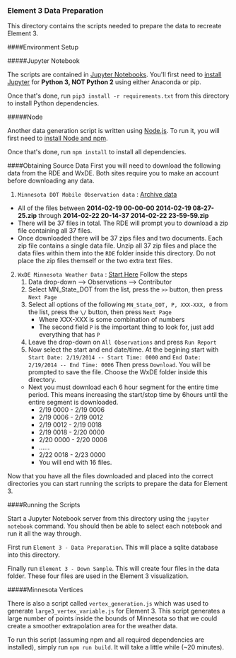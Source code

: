 ### Element 3 Data Preparation

This directory contains the scripts needed to prepare the data to recreate Element 3.

####Environment Setup

#####Jupyter Notebook

The scripts are contained in [Jupyter Notebooks](http://jupyter.org/index.html).  You'll first need to [install Jupyter](http://jupyter.readthedocs.io/en/latest/install.html) for **Python 3, NOT Python 2** using either Anaconda or pip.

Once that's done, run `pip3 install -r requirements.txt` from this directory to install Python dependencies.

#####Node

Another data generation script is written using [Node.js](https://nodejs.org).  To run it, you will first need to [install Node and npm](http://blog.npmjs.org/post/85484771375/how-to-install-npm).

Once that's done, run `npm install` to install all dependencies.

####Obtaining Source Data
First you will need to download the following data from the RDE and WxDE.  Both sites require you to make an account before downloading any data.

1. `Minnesota DOT Mobile Observation data` : [Archive data](https://www.its-rde.net/data/showdf?dataSetNumber=10172)
  * All of the files between **2014-02-19 00-00-00 2014-02-19 08-27-25.zip** through **2014-02-22 20-14-37 2014-02-22 23-59-59.zip**
  * There will be 37 files in total.  The RDE will prompt you to download a zip file containing all 37 files.
  * Once downloaded there will be 37 zips files and two documents.  Each zip file contains a single data file.  Unzip all 37 zip files and place the data files within them into the `RDE` folder inside this directory.  Do not place the zip files themself or the two extra text files.
2. `WxDE Minnesota Weather Data` : [Start Here](https://wxde.fhwa.dot.gov/) Follow the steps
	1. Data drop-down --> Observations --> Contributor
	2. Select MN\_State\_DOT from the list, press the `>>` button, then press `Next Page`
	3. Select all options of the following `MN_State_DOT, P, XXX-XXX, 0` from the list, press the `\/` button, then press `Next Page`
		* Where XXX-XXX is some combination of numbers
		* The second field `P` is the important thing to look for, just add everything that has `P`
	4. Leave the drop-down on `All Observations` and press `Run Report`
	5. Now select the start and end date/time.  At the begining start with `Start Date: 2/19/2014 -- Start Time: 0000` and `End Date: 2/19/2014 -- End Time: 0006`  Then press `Download`.  You will be prompted to save the file.  Choose the WxDE folder inside this directory.
	  * Next you must download each 6 hour segment for the entire time period.  This means increasing the start/stop time by 6hours until the entire segment is downloaded.
		* 2/19 0000 - 2/19 0006
		* 2/19 0006 - 2/19 0012
		* 2/19 0012 - 2/19 0018
		* 2/19 0018 - 2/20 0000
		* 2/20 0000 - 2/20 0006
		*  ......
		* 2/22 0018 - 2/23 0000
		* You will end with 16 files.

Now that you have all the files downloaded and placed into the correct directories you can start running the scripts to prepare the data for Element 3.  

####Running the Scripts

Start a Jupyter Notebook server from this directory using the `jupyter notebook` command.  You should then be able to select each notebook and run it all the way through.

First run `Element 3 - Data Preparation`.  This will place a sqlite database into this directory.

Finally run `Element 3 - Down Sample`.  This will create four files in the data folder.  These four files are used in the Element 3 visualization.

#####Minnesota Vertices

There is also a script called `vertex_generation.js` which was used to generate `large3_vertex_variable.js` for Element 3.  This script generates a large number of points inside the bounds of Minnesota so that we could create a smoother extrapolation area for the weather data.

To run this script (assuming npm and all required dependencies are installed), simply run `npm run build`.  It will take a little while (~20 minutes).
